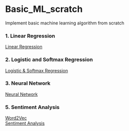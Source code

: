 # Basic_ML_scratch
Implement basic machine learning algorithm from scratch

### 1. Linear Regression
[Linear Regression](https://github.com/ngthanhtin/Basic_ML_scratch/tree/main/linear_regression)
### 2. Logistic and Softmax Regression
[Logistic & Softmax Regression](https://github.com/ngthanhtin/Basic_ML_scratch/tree/main/logistic_softmax_regression)
### 3. Neural Network
[Neural Network](https://github.com/ngthanhtin/Basic_ML_scratch/tree/main/neuralnetwork)
### 5. Sentiment Analysis
[Word2Vec](https://github.com/ngthanhtin/Basic_ML_scratch/tree/main/sentiment_analysis/word2vec/Lab3-Word2Vec-With-Pretrained-Model)<br/>
[Sentiment Analysis](https://github.com/ngthanhtin/Basic_ML_scratch/tree/main/sentiment_analysis)

